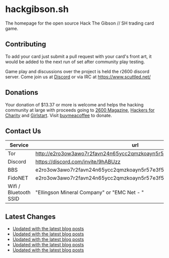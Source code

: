 # hackgibson.sh
The homepage for the open source Hack The Gibson // SH trading card game.


## Contributing

To add your card just submit a pull request with your card's front art, it would be added to the next run of set after community play testing.

Game play and discussions over the project is held the r2600 discord server. Come join us at [Discord](https://discord.com/invite/9hABUzz) or via IRC at https://www.scuttled.net/


## Donations

Your donation of $13.37 or more is welcome and helps the hacking community at large with proceeds going to [2600 Magazine](https://2600.com/), [Hackers for Charity](https://hackersforcharity.org) and [Girlstart](https://girlstart.org).  Visit [buymeacoffee](https://www.buymeacoffee.com/hackgibson.sh) to donate.


## Contact Us

Service | url
-|-
Tor | http://e2ro3ow3awo7r2favn24n65ycc2qmzkoayn5r57e3f56nvjwdcgg32ad.onion
Discord | https://discord.com/invite/9hABUzz
BBS | e2ro3ow3awo7r2favn24n65ycc2qmzkoayn5r57e3f56nvjwdcgg32ad.onion:23
FidoNET | e2ro3ow3awo7r2favn24n65ycc2qmzkoayn5r57e3f56nvjwdcgg32ad.onion:24554
Wifi / Bluetooth SSID | "Ellingson Mineral Company" or "EMC Net - <fidonet address>"

## Latest Changes
<!-- BLOG-POST-LIST:START -->
- [Updated with the latest blog posts](https://github.com/DFW2600/hackgibson.sh/commit/353a6012458fd26a2dd83a929d71c7433c479bd7)
- [Updated with the latest blog posts](https://github.com/DFW2600/hackgibson.sh/commit/6a0f21e2be0b6be63c154255eef529ee8e5a72ca)
- [Updated with the latest blog posts](https://github.com/DFW2600/hackgibson.sh/commit/1c54341d5b3f73b29ca2a394376c424a7c2c70b4)
- [Updated with the latest blog posts](https://github.com/DFW2600/hackgibson.sh/commit/4fe87773bb6336f7eec20e9b7678158f066e96a6)
- [Updated with the latest blog posts](https://github.com/DFW2600/hackgibson.sh/commit/f8618004fa98f39dc767cfdb559abbbcfb565da7)
<!-- BLOG-POST-LIST:END -->
